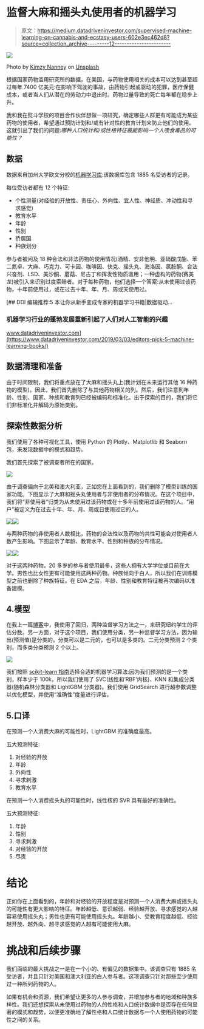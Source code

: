 # 监督大麻和摇头丸使用者的机器学习

> 原文：<https://medium.datadriveninvestor.com/supervised-machine-learning-on-cannabis-and-ecstasy-users-602e3ec462d8?source=collection_archive---------12----------------------->

![](img/c0fb0e78fe20b578d23d4b421817ed02.png)

Photo by [Kimzy Nanney](https://unsplash.com/@kimzy?utm_source=medium&utm_medium=referral) on [Unsplash](https://unsplash.com?utm_source=medium&utm_medium=referral)

根据国家药物滥用研究所的数据，在美国，与药物使用相关的成本可以达到甚至超过每年 7400 亿美元:在影响下驾驶的事故，由药物引起或驱动的犯罪，医疗保健成本，或者当人们从潜在的劳动力中退出时。药物过量导致的死亡每年都在稳步上升。

我和我在熨斗学校的项目合作伙伴想做一项研究，确定哪些人群更有可能成为某些药物的使用者，希望通过预防计划和/或有针对性的教育计划来防止他们的使用。这就引出了我们的问题:*哪种人口统计和/或性格特征最能影响一个人吸食毒品的可能性？*

## 数据

数据来自加州大学欧文分校的[机器学习库](https://archive.ics.uci.edu/ml/datasets/Drug+consumption+%28quantified%29#):该数据库包含 1885 名受访者的记录。

每位受访者都有 12 个特征:

*   个性测量(对经验的开放性、责任心、外向性、宜人性、神经质、冲动性和寻求感觉)
*   教育水平
*   年龄
*   性别
*   侨居国
*   种族划分

参与者被问及 18 种合法和非法药物的使用情况(酒精、安非他明、亚硝酸戊酯、苯二氮卓、大麻、巧克力、可卡因、咖啡因、快克、摇头丸、海洛因、氯胺酮、合法兴奋剂、LSD、美沙酮、蘑菇、尼古丁和挥发性物质滥用；一种虚构的药物(赛美龙)被引入来识别过度索赔者。对于每种药物，他们选择一个答案:从未使用过该药物，十年前使用过，或在过去十年、年、月、周或天使用过。

[](https://www.datadriveninvestor.com/2019/03/03/editors-pick-5-machine-learning-books/) [## DDI 编辑推荐:5 本让你从新手变成专家的机器学习书籍|数据驱动…

### 机器学习行业的蓬勃发展重新引起了人们对人工智能的兴趣

www.datadriveninvestor.com](https://www.datadriveninvestor.com/2019/03/03/editors-pick-5-machine-learning-books/) 

## 数据清理和准备

由于时间限制，我们将重点放在了大麻和摇头丸上(我计划在未来运行其他 16 种药物的模型)。因此，我们首先删除了与其他药物相关的列。然后，我们注意到年龄、性别、国家、种族和教育列已经被编码和标准化。出于探索的目的，我们将它们非标准化并解码为原始类别。

## 探索性数据分析

我们使用了各种可视化工具，使用 Python 的 Plotly、Matplotlib 和 Seaborn 包，来发现数据中的模式和趋势。

我们首先探索了被调查者所在的国家。

![](img/bccaaabbaadb6fbf7ac1bc74c0859764.png)

由于调查偏向于北美和澳大利亚，正如您在上面看到的，我们删除了模型训练的国家功能。下图显示了大麻和摇头丸使用者与非使用者的分布情况。在这个项目中，我们将“非使用者”归类为从未使用过该药物或在十多年前使用过该药物的人。“用户”被定义为在过去十年、年、月、周或日使用过它的人。

![](img/35d0a1e782f984a2d781d4690f212e13.png)![](img/fc10acd7fde60229c6aae8d1983bc7bc.png)

与两种药物的非使用者人数相比，药物的合法性以及药物的共性可能会对使用者人数产生影响。下图显示了年龄、教育水平、性别和种族的分布情况。

![](img/a0d499ac642bb5b1e2062fa459b15713.png)![](img/1ddbb8c9d1986323ff03a36f1a030d67.png)

对于这两种药物，20 多岁的参与者使用最多，这些人拥有大学学位或目前在大学。男性也比女性更有可能使用这两种药物。种族倾向于白人，所以我们在训练模型之前也删除了种族特征。在 EDA 之后，年龄、性别和教育特征被再次编码以准备建模。

## 4.模型

在我上一篇[博客](https://medium.com/@hkwak515/regression-analysis-of-nyc-public-schools-state-assessment-scores-aeecc1bff9fc?)中，我使用了回归，两种监督学习方法之一，来研究纽约学生的评估分数。另一方面，对于这个项目，我们使用分类，另一种监督学习方法，因为输出(预测值)是分类的。分类可以是二元的，也可以是多类的。二元分类预测 2 个类别，而多类分类预测 2 个以上。

![](img/bc5ca64bb6fae0b226d0bc4b4bad010a.png)

我们按照 [scikit-learn 指南](https://scikit-learn.org/stable/tutorial/machine_learning_map/index.html)选择合适的机器学习算法:因为我们预测的是一个类别，样本少于 100k，所以我们使用了 SVC(线性和‘RBF’内核)、KNN 和集成分类器(随机森林分类器和 LightGBM 分类器)。我们使用 GridSearch 进行超参数调整以优化模型，并使用“准确性”度量进行评估。

## 5.口译

在预测一个人消费大麻的可能性时，LightGBM 的准确度最高。

五大预测特征:

1.  对经验的开放
2.  年龄
3.  外向性
4.  寻求刺激
5.  教育水平

在预测一个人消费摇头丸的可能性时，线性核的 SVR 具有最好的准确性。

五大预测特征:

1.  年龄
2.  性别
3.  寻求刺激
4.  对经验的开放
5.  尽责

# 结论

正如你在上面看到的，年龄和对经验的开放程度是对预测一个人消费大麻或摇头丸的可能性有更大影响的特征。年龄越低、意识越弱、经验越开放、寻求感觉的人越容易使用摇头丸；男性也更有可能使用摇头丸。年龄越小、受教育程度越低、经验越开放、越外向、越寻求感觉的人越有可能使用大麻。

# 挑战和后续步骤

我们面临的最大挑战之一是在一个小的、有偏见的数据集中。该调查只有 1885 名受访者，并且只针对美国和澳大利亚的白人参与者。这项调查只针对那些至少使用过一种所列药物的人。

如果有机会和资源，我们希望让更多的人参与调查，并增加参与者的地域和种族多样性。我们还想探索从未使用过药物的人的性格和人口统计数据中是否存在任何显著的模式和趋势，以便更准确地了解性格和人口统计数据与一个人使用药物的可能性之间的关系。